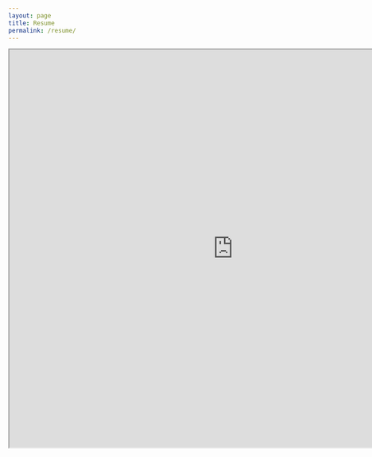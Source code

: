 ```yaml
---
layout: page
title: Resume
permalink: /resume/
---
```


<iframe width="900px" height="800px" src="https://docs.google.com/document/d/e/2PACX-1vQBf62mBwQHVqh6C96odMQ_jziXHAwt-Kpjnmre6YmNKwHILtcQ6Sov8Fiosg-6E4UXDeDRwtFFxrMn/pub?embedded=true"></iframe>